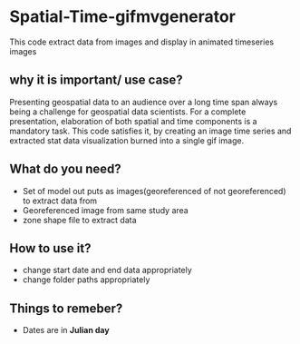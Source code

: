 # Spatial-Time-gifmvgenerator
This code extract data from images and display in animated timeseries images

## why it is important/ use case?
Presenting geospatial data to an audience over a long time span always being a challenge for geospatial data scientists. For a complete presentation, elaboration of both spatial and time components is a mandatory task. This code satisfies it, by creating an image time series and extracted stat data visualization burned into a single gif image.

## What do you need?
- Set of model out puts as images(georeferenced of not georeferenced) to extract data from
- Georeferenced image from same study area
- zone shape file to extract data

## How to use it?
- change start date and end data appropriately
- change folder paths appropriately

## Things to remeber?
- Dates are in **Julian day** 
